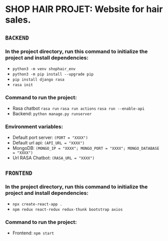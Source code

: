# SHOP HAIR PROJET: Website for hair sales.

## `BACKEND`
### In the project directory, run this command to initialize the project and install dependencies:
- `python3 -m venv shophair_env`
- `python3 -m pip install --upgrade pip`
- `pip install django rasa`
- `rasa init`

### Command to run the project:
- Rasa chatbot  `rasa run`  `rasa run actions`  `rasa run --enable-api`
- Backend:  `python manage.py runserver`

### Environment variables:
- Default port server: `(PORT = "XXXX")`
- Default url api: `(API_URL = "XXXX")`
- MongoDB: `(MONGO_IP = "XXXX"; MONGO_PORT = "XXXX"; MONGO_DATABASE = "XXXX")`
- Url RASA Chatbot: `(RASA_URL = "XXXX")`


## `FRONTEND`
### In the project directory, run this command to initialize the project and install dependencies:
- `npx create-react-app .`
- `npm redux react-redux redux-thunk bootstrap axios`

### Command to run the project:
- Frontend:  `npm start`
